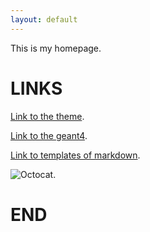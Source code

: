 ```yaml
---
layout: default
---
```


This is my homepage.

# LINKS

[Link to the theme](https://github.com/pages-themes/architect).

[Link to the geant4](./contents/geant4.html).

[Link to templates of markdown](./contents/tempofmd.html).

![Octocat](https://github.githubassets.com/images/icons/emoji/octocat.png).

# END
